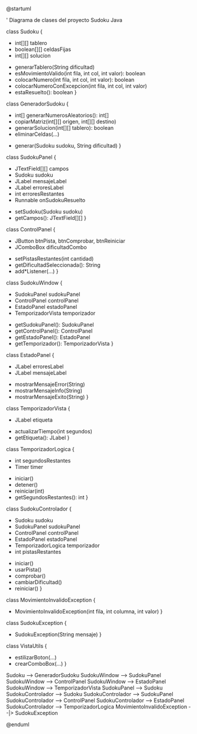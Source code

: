 @startuml

' Diagrama de clases del proyecto Sudoku Java

class Sudoku {
  - int[][] tablero
  - boolean[][] celdasFijas
  - int[][] solucion
  + generarTablero(String dificultad)
  + esMovimientoValido(int fila, int col, int valor): boolean
  + colocarNumero(int fila, int col, int valor): boolean
  + colocarNumeroConExcepcion(int fila, int col, int valor)
  + estaResuelto(): boolean
}

class GeneradorSudoku {
  - int[] generarNumerosAleatorios(): int[]
  - copiarMatriz(int[][] origen, int[][] destino)
  - generarSolucion(int[][] tablero): boolean
  - eliminarCeldas(...)
  + generar(Sudoku sudoku, String dificultad)
}

class SudokuPanel {
  - JTextField[][] campos
  - Sudoku sudoku
  - JLabel mensajeLabel
  - JLabel erroresLabel
  - int erroresRestantes
  - Runnable onSudokuResuelto
  + setSudoku(Sudoku sudoku)
  + getCampos(): JTextField[][]
}

class ControlPanel {
  - JButton btnPista, btnComprobar, btnReiniciar
  - JComboBox<String> dificultadCombo
  + setPistasRestantes(int cantidad)
  + getDificultadSeleccionada(): String
  + add*Listener(...)
}

class SudokuWindow {
  - SudokuPanel sudokuPanel
  - ControlPanel controlPanel
  - EstadoPanel estadoPanel
  - TemporizadorVista temporizador
  + getSudokuPanel(): SudokuPanel
  + getControlPanel(): ControlPanel
  + getEstadoPanel(): EstadoPanel
  + getTemporizador(): TemporizadorVista
}

class EstadoPanel {
  - JLabel erroresLabel
  - JLabel mensajeLabel
  + mostrarMensajeError(String)
  + mostrarMensajeInfo(String)
  + mostrarMensajeExito(String)
}

class TemporizadorVista {
  - JLabel etiqueta
  + actualizarTiempo(int segundos)
  + getEtiqueta(): JLabel
}

class TemporizadorLogica {
  - int segundosRestantes
  - Timer timer
  + iniciar()
  + detener()
  + reiniciar(int)
  + getSegundosRestantes(): int
}

class SudokuControlador {
  - Sudoku sudoku
  - SudokuPanel sudokuPanel
  - ControlPanel controlPanel
  - EstadoPanel estadoPanel
  - TemporizadorLogica temporizador
  - int pistasRestantes
  + iniciar()
  + usarPista()
  + comprobar()
  + cambiarDificultad()
  + reiniciar()
}

class MovimientoInvalidoException {
  + MovimientoInvalidoException(int fila, int columna, int valor)
}

class SudokuException {
  + SudokuException(String mensaje)
}

class VistaUtils {
  + estilizarBoton(...)
  + crearComboBox(...)
}

Sudoku --> GeneradorSudoku
SudokuWindow --> SudokuPanel
SudokuWindow --> ControlPanel
SudokuWindow --> EstadoPanel
SudokuWindow --> TemporizadorVista
SudokuPanel --> Sudoku
SudokuControlador --> Sudoku
SudokuControlador --> SudokuPanel
SudokuControlador --> ControlPanel
SudokuControlador --> EstadoPanel
SudokuControlador --> TemporizadorLogica
MovimientoInvalidoException --|> SudokuException

@enduml
